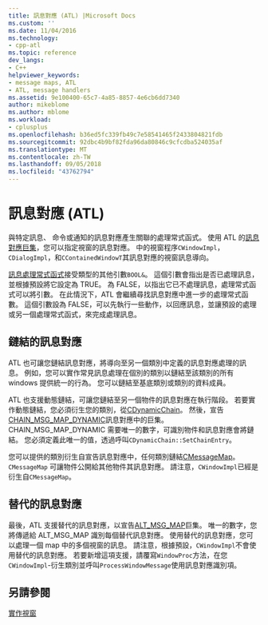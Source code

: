 ```yaml
---
title: 訊息對應 (ATL) |Microsoft Docs
ms.custom: ''
ms.date: 11/04/2016
ms.technology:
- cpp-atl
ms.topic: reference
dev_langs:
- C++
helpviewer_keywords:
- message maps, ATL
- ATL, message handlers
ms.assetid: 9e100400-65c7-4a85-8857-4e6cb6dd7340
author: mikeblome
ms.author: mblome
ms.workload:
- cplusplus
ms.openlocfilehash: b36ed5fc339fb49c7e58541465f2433804821fdb
ms.sourcegitcommit: 92dbc4b9bf82fda96da80846c9cfcdba524035af
ms.translationtype: MT
ms.contentlocale: zh-TW
ms.lasthandoff: 09/05/2018
ms.locfileid: "43762794"
---
```

# <a name="message-maps-atl"></a>訊息對應 (ATL)

與特定訊息、 命令或通知的訊息對應產生關聯的處理常式函式。 使用 ATL 的[訊息對應巨集](../atl/reference/message-map-macros-atl.md)，您可以指定視窗的訊息對應。 中的視窗程序`CWindowImpl`， `CDialogImpl`，和`CContainedWindowT`其訊息對應的視窗訊息導向。

[訊息處理常式函式](../atl/message-handler-functions.md)接受類型的其他引數`BOOL&`。 這個引數會指出是否已處理訊息，並根據預設將它設定為 TRUE。 為 FALSE，以指出它已不處理訊息，處理常式函式可以將引數。 在此情況下，ATL 會繼續尋找訊息對應中進一步的處理常式函數。 這個引數設為 FALSE，可以先執行一些動作，以回應訊息，並讓預設的處理或另一個處理常式函式，來完成處理訊息。

## <a name="chained-message-maps"></a>鏈結的訊息對應

ATL 也可讓您鏈結訊息對應，將導向至另一個類別中定義的訊息對應處理的訊息。 例如，您可以實作常見訊息處理在個別的類別以鏈結至該類別的所有 windows 提供統一的行為。 您可以鏈結至基底類別或類別的資料成員。

ATL 也支援動態鏈結，可讓您鏈結至另一個物件的訊息對應在執行階段。 若要實作動態鏈結，您必須衍生您的類別，從[CDynamicChain](../atl/reference/cdynamicchain-class.md)。 然後，宣告[CHAIN_MSG_MAP_DYNAMIC](reference/message-map-macros-atl.md#chain_msg_map_dynamic)訊息對應中的巨集。 CHAIN_MSG_MAP_DYNAMIC 需要唯一的數字，可識別物件和訊息對應會將鏈結。 您必須定義此唯一的值，透過呼叫`CDynamicChain::SetChainEntry`。

您可以提供的類別衍生自宣告訊息對應中，任何類別鏈結[CMessageMap](../atl/reference/cmessagemap-class.md)。 `CMessageMap` 可讓物件公開給其他物件其訊息對應。 請注意，`CWindowImpl`已經是衍生自`CMessageMap`。

## <a name="alternate-message-maps"></a>替代的訊息對應

最後，ATL 支援替代的訊息對應，以宣告[ALT_MSG_MAP](reference/message-map-macros-atl.md#alt_msg_map)巨集。 唯一的數字，您將傳遞給 ALT_MSG_MAP 識別每個替代訊息對應。 使用替代的訊息對應，您可以處理一個 map 中的多個視窗的訊息。 請注意，根據預設，`CWindowImpl`不會使用替代的訊息對應。 若要新增這項支援，請覆寫`WindowProc`方法，在您`CWindowImpl`-衍生類別並呼叫`ProcessWindowMessage`使用訊息對應識別項。

## <a name="see-also"></a>另請參閱

[實作視窗](../atl/implementing-a-window.md)


